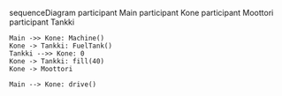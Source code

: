 sequenceDiagram
	participant Main
	participant Kone
	participant Moottori
	participant Tankki

	Main ->> Kone: Machine()
	Kone -> Tankki: FuelTank()
	Tankki -->> Kone: 0
	Kone -> Tankki: fill(40)
	Kone -> Moottori	

	Main --> Kone: drive()

